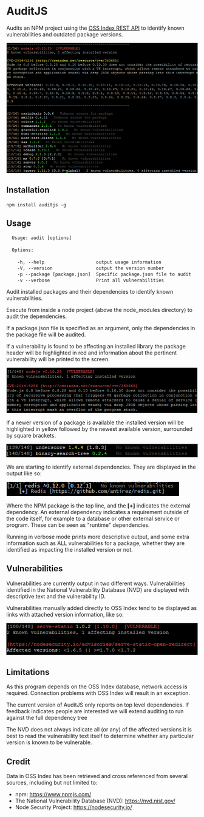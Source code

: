 AuditJS
=======

Audits an NPM project using the [OSS Index REST API](https://ossinex.net)
to identify known vulnerabilities and outdated package versions.

![Screenshot](screenshots/screenshot.png)

Installation
------------

```
npm install auditjs -g
```

Usage
-----

```
  Usage: audit [options]

  Options:

    -h, --help                   output usage information
    -V, --version                output the version number
    -p --package [package.json]  Specific package.json file to audit
    -v --verbose                 Print all vulnerabilities
```

Audit installed packages and their dependencies to identify known
vulnerabilities.

Execute from inside a node project (above the node_modules directory) to audit
the dependencies. 

If a package.json file is specified as an argument, only the dependencies in
the package file will be audited.

If a vulnerability is found to be affecting an installed library the package
header will be highlighted in red and information about the pertinent
vulnerability will be printed to the screen.

![Screenshot](screenshots/cve.png)

If a newer version of a package is available the installed version will be
highlighted in yellow followed by the newest available version, surrounded by
square brackets.

![Screenshot](screenshots/new_version.png)

We are starting to identify external dependencies. They are displayed in the
output like so:

![Screenshot](screenshots/deps.png)

Where the NPM package is the top line, and the **[+]** indicates the external
dependency. An external dependency indicates a requirement outside of the
code itself, for example to a database or other external service or program.
These can be seen as "runtime" dependencies.

Running in verbose mode prints more descriptive output, and some extra information
such as ALL vulnerabilities for a package, whether they are identified as
impacting the installed version or not.

Vulnerabilities
---------------

Vulnerabilities are currently output in two different ways. Vulnerabilities
identified in the National Vulnerability Database (NVD) are displayed with
descriptive text and the vulnerability ID.

Vulnerabilities manually added directly to OSS Index tend to be displayed as
links with attached version information, like so:

![Screenshot](screenshots/external_vulnerability.png)

Limitations
-----------

As this program depends on the OSS Index database, network access is
required. Connection problems with OSS Index will result in an exception.

The current version of AuditJS only reports on top level dependencies.
If feedback indicates people are interested we will extend auditing to run
against the full dependency tree

The NVD does not always indicate all (or any) of the affected versions
it is best to read the vulnerability text itself to determine whether
any particular version is known to be vulnerable.

Credit
------

Data in OSS Index has been retrieved and cross referenced from several
sources, including but not limited to:

* npm: https://www.npmjs.com/
* The National Vulnerability Database (NVD): https://nvd.nist.gov/
* Node Security Project: https://nodesecurity.io/
